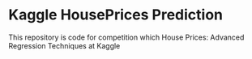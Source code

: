 # Kaggle HousePrices Prediction
This repository is code for competition which House Prices: Advanced Regression Techniques at Kaggle

